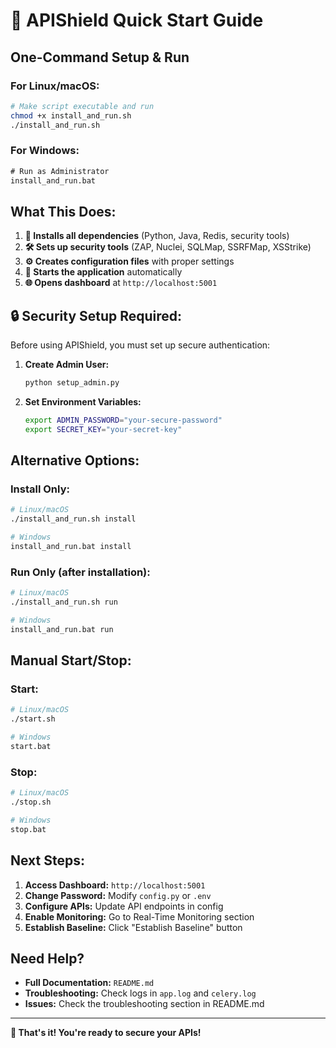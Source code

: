 # 🚀 APIShield Quick Start Guide

## **One-Command Setup & Run**

### **For Linux/macOS:**
```bash
# Make script executable and run
chmod +x install_and_run.sh
./install_and_run.sh
```

### **For Windows:**
```cmd
# Run as Administrator
install_and_run.bat
```

## **What This Does:**

1. **🔧 Installs all dependencies** (Python, Java, Redis, security tools)
2. **🛠️ Sets up security tools** (ZAP, Nuclei, SQLMap, SSRFMap, XSStrike)
3. **⚙️ Creates configuration files** with proper settings
4. **🚀 Starts the application** automatically
5. **🌐 Opens dashboard** at `http://localhost:5001`

## **🔒 Security Setup Required:**
Before using APIShield, you must set up secure authentication:

1. **Create Admin User:**
   ```bash
   python setup_admin.py
   ```

2. **Set Environment Variables:**
   ```bash
   export ADMIN_PASSWORD="your-secure-password"
   export SECRET_KEY="your-secret-key"
   ```

## **Alternative Options:**

### **Install Only:**
```bash
# Linux/macOS
./install_and_run.sh install

# Windows
install_and_run.bat install
```

### **Run Only (after installation):**
```bash
# Linux/macOS
./install_and_run.sh run

# Windows
install_and_run.bat run
```

## **Manual Start/Stop:**

### **Start:**
```bash
# Linux/macOS
./start.sh

# Windows
start.bat
```

### **Stop:**
```bash
# Linux/macOS
./stop.sh

# Windows
stop.bat
```

## **Next Steps:**

1. **Access Dashboard:** `http://localhost:5001`
2. **Change Password:** Modify `config.py` or `.env`
3. **Configure APIs:** Update API endpoints in config
4. **Enable Monitoring:** Go to Real-Time Monitoring section
5. **Establish Baseline:** Click "Establish Baseline" button

## **Need Help?**

- **Full Documentation:** `README.md`
- **Troubleshooting:** Check logs in `app.log` and `celery.log`
- **Issues:** Check the troubleshooting section in README.md

---

**🎉 That's it! You're ready to secure your APIs!**
